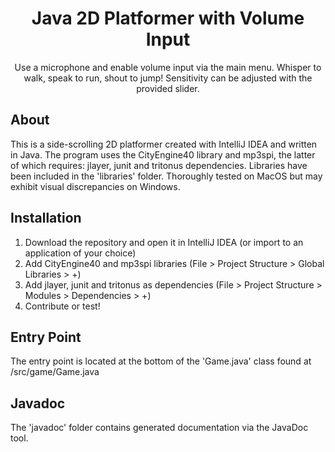 <h1 align="center">
  Java 2D Platformer with Volume Input
</h1>

<div align="center">
  Use a microphone and enable volume input via the main menu. Whisper to walk, speak to run, shout to jump! Sensitivity can be adjusted with the provided slider.
</div>

## About

This is a side-scrolling 2D platformer created with IntelliJ IDEA and written in Java. The program uses the CityEngine40 library and mp3spi, the latter of which requires: jlayer, junit and tritonus dependencies. Libraries have been included in the 'libraries' folder. Thoroughly tested on MacOS but may exhibit visual discrepancies on Windows.

## Installation

<ol>
  <li>Download the repository and open it in IntelliJ IDEA (or import to an application of your choice)</li>
  <li>Add CityEngine40 and mp3spi libraries (File > Project Structure > Global Libraries > +)</li>
  <li>Add jlayer, junit and tritonus as dependencies (File > Project Structure > Modules > Dependencies > +)</li>
  <li>Contribute or test!</li>
</ol>

## Entry Point

The entry point is located at the bottom of the 'Game.java' class found at /src/game/Game.java

## Javadoc

The 'javadoc' folder contains generated documentation via the JavaDoc tool.



